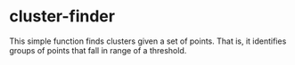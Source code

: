 # cluster-finder
This simple function finds clusters given a set of points. That is, it identifies groups of points that fall in range of a threshold.
